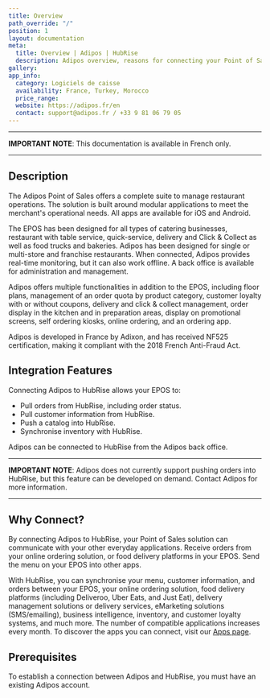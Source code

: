 ```yaml
---
title: Overview
path_override: "/"
position: 1
layout: documentation
meta:
  title: Overview | Adipos | HubRise
  description: Adipos overview, reasons for connecting your Point of Sales to HubRise and summary of integrated features. Synchronise data between your EPOS and your apps.
gallery:
app_info:
  category: Logiciels de caisse
  availability: France, Turkey, Morocco
  price_range:
  website: https://adipos.fr/en
  contact: support@adipos.fr / +33 9 81 06 79 05
---
```


---

**IMPORTANT NOTE**: This documentation is available <Link href="/fr/apps/adipos">in French only</Link>.

---

## Description

The Adipos Point of Sales offers a complete suite to manage restaurant operations. The solution is built around modular applications to meet the merchant's operational needs. All apps are available for iOS and Android.

The EPOS has been designed for all types of catering businesses, restaurant with table service, quick-service, delivery and Click & Collect as well as food trucks and bakeries. Adipos has been designed for single or multi-store and franchise restaurants. When connected, Adipos provides real-time monitoring, but it can also work offline. A back office is available for administration and management.

Adipos offers multiple functionalities in addition to the EPOS, including floor plans, management of an order quota by product category, customer loyalty with or without coupons, delivery and click & collect management, order display in the kitchen and in preparation areas, display on promotional screens, self ordering kiosks, online ordering, and an ordering app.

Adipos is developed in France by Adixon, and has received NF525 certification, making it compliant with the 2018 French Anti-Fraud Act.

## Integration Features

Connecting Adipos to HubRise allows your EPOS to:

- Pull orders from HubRise, including order status.
- Pull customer information from HubRise.
- Push a catalog into HubRise.
- Synchronise inventory with HubRise.

Adipos can be connected to HubRise from the Adipos back office.

---

**IMPORTANT NOTE**: Adipos does not currently support pushing orders into HubRise, but this feature can be developed on demand. Contact Adipos for more information.

---

## Why Connect?

By connecting Adipos to HubRise, your Point of Sales solution can communicate with your other everyday applications. Receive orders from your online ordering solution, or food delivery platforms in your EPOS. Send the menu on your EPOS into other apps.

With HubRise, you can synchronise your menu, customer information, and orders between your EPOS, your online ordering solution, food delivery platforms (including Deliveroo, Uber Eats, and Just Eat), delivery management solutions or delivery services, eMarketing solutions (SMS/emailing), business intelligence, inventory, and customer loyalty systems, and much more. The number of compatible applications increases every month. To discover the apps you can connect, visit our [Apps page](/apps).

## Prerequisites

To establish a connection between Adipos and HubRise, you must have an existing Adipos account.
